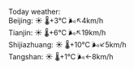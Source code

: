Today weather:  
Beijing: ☀️   🌡️+3°C 🌬️↖4km/h  
Tianjin: ☀️   🌡️+6°C 🌬️↖19km/h  
Shijiazhuang: ☀️   🌡️+10°C 🌬️↙5km/h  
Tangshan: ☀️   🌡️+1°C 🌬️←8km/h  
